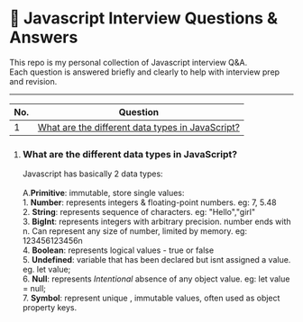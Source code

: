 # 📘 Javascript Interview Questions & Answers

This repo is my personal collection of Javascript interview Q&A.  
Each question is answered briefly and clearly to help with interview prep and revision.

---

| No. | Question                                                                           |
| --- | ---------------------------------------------------------------------------------- |
| 1   | [What are the different data types in JavaScript?](#what-are-the-different-data-types-in-javascript)                                     |
                                       


1. ### What are the different data types in JavaScript?

   Javascript has basically 2 data types: <br/> <br/> A.**Primitive**: immutable, store single values:<br/> 1. **Number**: represents integers & floating-point numbers. eg: 7, 5.48 <br/> 2. **String**: represents sequence of characters. eg: "Hello","girl" <br/> 3. **BigInt**: represents integers with arbitrary precision. number ends with n.  Can represent any size of number, limited by memory. eg: 123456123456n <br/> 4. **Boolean**: represents logical values - true or false <br/> 5. **Undefined**: variable that has been declared but isnt assigned a value. eg. let value; <br/> 6. **Null**: represents *Intentional* absence of any object value. eg: let value = null; <br/> 7. **Symbol**: represent unique , immutable values, often used as object property keys.